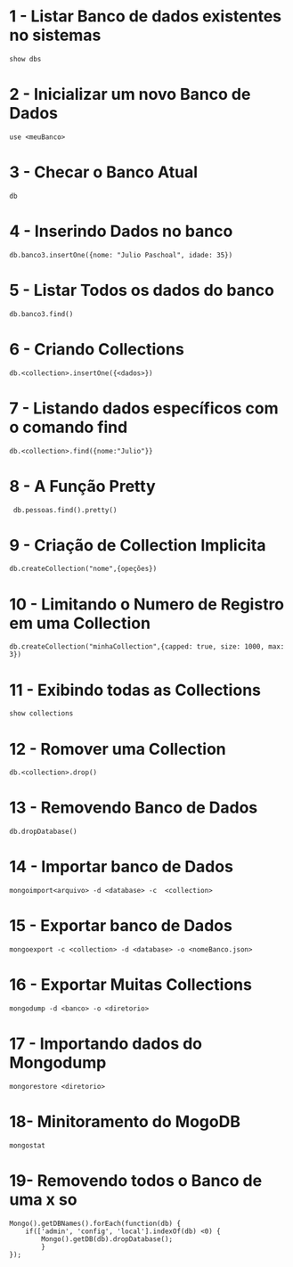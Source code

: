 # 1 - Listar Banco de dados existentes no sistemas 
	show dbs
# 2 - Inicializar um novo Banco de Dados
	use <meuBanco>
# 3 - Checar o Banco Atual
	db
# 4 - Inserindo Dados no banco 
	db.banco3.insertOne({nome: "Julio Paschoal", idade: 35})
# 5 - Listar Todos os dados do banco 
	db.banco3.find()
# 6 - Criando Collections
	db.<collection>.insertOne({<dados>})
# 7 - Listando dados específicos com o comando find 
	db.<collection>.find({nome:"Julio"}}
# 8 - A Função Pretty 
	 db.pessoas.find().pretty()
# 9 - Criação de Collection Implicita
	db.createCollection("nome",{opeções})
# 10 - Limitando o Numero de Registro em uma Collection
	db.createCollection("minhaCollection",{capped: true, size: 1000, max: 3})
# 11 - Exibindo todas as Collections 
	show collections
# 12 - Romover uma Collection
	db.<collection>.drop()
# 13 - Removendo Banco de Dados
	db.dropDatabase()
# 14 - Importar banco de Dados
	mongoimport<arquivo> -d <database> -c  <collection>
# 15 - Exportar banco de Dados
	mongoexport -c <collection> -d <database> -o <nomeBanco.json>
# 16 - Exportar Muitas Collections
	mongodump -d <banco> -o <diretorio>
# 17 - Importando dados do Mongodump
	mongorestore <diretorio>
# 18- Minitoramento do MogoDB
	mongostat
# 19- Removendo todos o Banco de uma x so
	Mongo().getDBNames().forEach(function(db) {
		if(['admin', 'config', 'local'].indexOf(db) <0) {
			Mongo().getDB(db).dropDatabase();
			}
	});